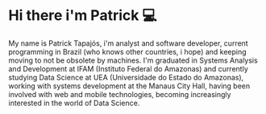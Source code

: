 # Hi there i'm Patrick :computer:

My name is Patrick Tapajós, i'm analyst and software developer, current programming in Brazil (who knows other countries, i hope)  and keeping moving to not be obsolete by machines.
I'm graduated in Systems Analysis and Development at IFAM (Instituto Federal do Amazonas) and currently studying Data Science at UEA (Universidade do Estado do Amazonas), working with systems development at the Manaus City Hall, having been involved with web and mobile technologies, becoming increasingly interested in the world of Data Science.

<!--
**patricktapajos/patricktapajos** is a ✨ _special_ ✨ repository because its `README.md` (this file) appears on your GitHub profile.

Here are some ideas to get you started:

- 🔭 I’m currently working on ...
- 🌱 I’m currently learning ...
- 👯 I’m looking to collaborate on ...
- 🤔 I’m looking for help with ...
- 💬 Ask me about ...
- 📫 How to reach me: ...
- 😄 Pronouns: ...
- ⚡ Fun fact: ...
-->
